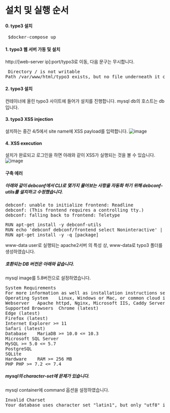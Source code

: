 # 설치 및 실행 순서

#### 0. type3 설치
<pre> $docker-compose up  </pre>

#### 1. typo3 웹 서버 가동 및 설치
http://[web-server ip]:port/typo3로 이동, 다음 문구는 무시합니다.
<pre> Directory / is not writable
Path /var/www/html/typo3 exists, but no file underneath it can be created.  </pre>

#### 2. typo3 설치
컨테이너에 올린 typo3 사이트에 들어가 설치를 진행합니다.
mysql db의 호스트는 db입니다.

#### 3. typo3 XSS injection
설치하는 중간 4/5에서 site name에 XSS payload를 입력합니다.
![image](https://user-images.githubusercontent.com/43310843/120443055-3d54bc80-c3c1-11eb-844c-d3dc52764855.png)

#### 4. XSS execution
설치가 완료되고 로그인을 하면 아래와 같이 XSS가 실행되는 것을 볼 수 있습니다.
![image](https://user-images.githubusercontent.com/43310843/120443542-b5bb7d80-c3c1-11eb-8f2d-ecc85a1bc5e3.png)




#### 구축 에러  

##### 아래와 같이 debconf에서 CLI로 몇가지 물어보는 사항을 자동화 하기 위해 debconf-utils를 설치하고 수정했습니다.
<pre>
debconf: unable to initialize frontend: Readline
debconf: (This frontend requires a controlling tty.)
debconf: falling back to frontend: Teletype
</pre>

<pre>
RUN apt-get install -y debconf-utils
RUN echo 'debconf debconf/frontend select Noninteractive' | debconf-set-selections
RUN apt-get install -y -q [package]
</pre>
www-data user로 실행되는 apache2서버 의 특성 상, www-data로 typo3 폴더를 생성하였습니다.

#####  호환되는 DB 버전은 아래와 같습니다. 
mysql image를 5.8버전으로 설정하였습니다.
<pre>
System Requirements 
For more information as well as installation instructions see the Installation guide.
Operating System	Linux, Windows or Mac, or common cloud infrastructure setups
Webserver	Apache httpd, Nginx, Microsoft IIS, Caddy Server
Supported Browsers	Chrome (latest)
Edge (latest)
Firefox (latest)
Internet Explorer >= 11
Safari (latest)
Database	MariaDB >= 10.0 <= 10.3
Microsoft SQL Server
MySQL >= 5.0 <= 5.7
PostgreSQL
SQLite
Hardware	RAM >= 256 MB
PHP	PHP >= 7.2 <= 7.4
</pre>

#####  mysql의 character-set에 문제가 있습니다.
mysql container에 command 옵션을 설정하였습니다.
<pre>
Invalid Charset
Your database uses character set "latin1", but only "utf8" is supported with TYPO3. You probably want to change this before proceeding.
</pre>

